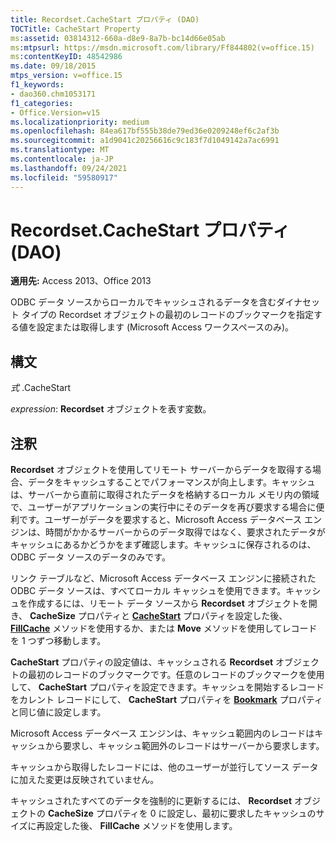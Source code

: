 ```yaml
---
title: Recordset.CacheStart プロパティ (DAO)
TOCTitle: CacheStart Property
ms:assetid: 03814312-660a-d8e9-8a7b-bc14d66e05ab
ms:mtpsurl: https://msdn.microsoft.com/library/Ff844802(v=office.15)
ms:contentKeyID: 48542986
ms.date: 09/18/2015
mtps_version: v=office.15
f1_keywords:
- dao360.chm1053171
f1_categories:
- Office.Version=v15
ms.localizationpriority: medium
ms.openlocfilehash: 84ea617bf555b38de79ed36e0209248ef6c2af3b
ms.sourcegitcommit: a1d9041c20256616c9c183f7d1049142a7ac6991
ms.translationtype: MT
ms.contentlocale: ja-JP
ms.lasthandoff: 09/24/2021
ms.locfileid: "59580917"
---
```

# <a name="recordsetcachestart-property-dao"></a>Recordset.CacheStart プロパティ (DAO)


**適用先:** Access 2013、Office 2013

ODBC データ ソースからローカルでキャッシュされるデータを含むダイナセット タイプの Recordset オブジェクトの最初のレコードのブックマークを指定する値を設定または取得します (Microsoft Access ワークスペースのみ)。

## <a name="syntax"></a>構文

*式* .CacheStart

*expression*: **Recordset** オブジェクトを表す変数。

## <a name="remarks"></a>注釈

**Recordset** オブジェクトを使用してリモート サーバーからデータを取得する場合、データをキャッシュすることでパフォーマンスが向上します。キャッシュは、サーバーから直前に取得されたデータを格納するローカル メモリ内の領域で、ユーザーがアプリケーションの実行中にそのデータを再び要求する場合に便利です。ユーザーがデータを要求すると、Microsoft Access データベース エンジンは、時間がかかるサーバーからのデータ取得ではなく、要求されたデータがキャッシュにあるかどうかをまず確認します。キャッシュに保存されるのは、ODBC データ ソースのデータのみです。

リンク テーブルなど、Microsoft Access データベース エンジンに接続された ODBC データ ソースは、すべてローカル キャッシュを使用できます。キャッシュを作成するには、リモート データ ソースから **Recordset** オブジェクトを開き、 **CacheSize** プロパティと **[CacheStart](recordset-cachestart-property-dao.md)** プロパティを設定した後、 **[FillCache](recordset-fillcache-method-dao.md)** メソッドを使用するか、または **Move** メソッドを使用してレコードを 1 つずつ移動します。

**CacheStart** プロパティの設定値は、キャッシュされる **Recordset** オブジェクトの最初のレコードのブックマークです。任意のレコードのブックマークを使用して、 **CacheStart** プロパティを設定できます。キャッシュを開始するレコードをカレント レコードにして、 **CacheStart** プロパティを **[Bookmark](recordset-bookmark-property-dao.md)** プロパティと同じ値に設定します。

Microsoft Access データベース エンジンは、キャッシュ範囲内のレコードはキャッシュから要求し、キャッシュ範囲外のレコードはサーバーから要求します。

キャッシュから取得したレコードには、他のユーザーが並行してソース データに加えた変更は反映されていません。

キャッシュされたすべてのデータを強制的に更新するには、 **Recordset** オブジェクトの **CacheSize** プロパティを 0 に設定し、最初に要求したキャッシュのサイズに再設定した後、 **FillCache** メソッドを使用します。

